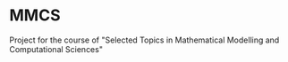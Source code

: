 # MMCS
Project for the course of "Selected Topics in Mathematical Modelling and Computational Sciences"
